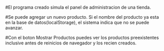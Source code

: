 #El programa creado simula el panel de administracion de una tienda.

#Se puede agregar un nuevo producto. Si el nombre del producto ya esta en la base de datos(localStorage), el sistema indica que no se puede avanzar.

#Con el boton Mostrar Productos puedes ver los productos preexistentes inclusive antes de reinicios de navegador y los recien creados.
